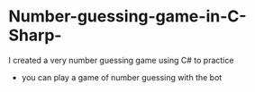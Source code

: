 # Number-guessing-game-in-C-Sharp-
I created a very number guessing game using C# to practice 

- you can play a game of number guessing with the bot
